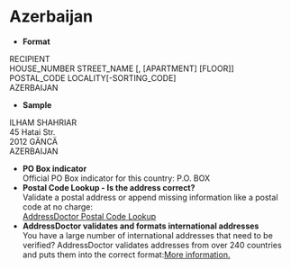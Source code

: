 Azerbaijan
==========

- **Format**

RECIPIENT  
HOUSE_NUMBER STREET_NAME [, [APARTMENT] [FLOOR]]  
POSTAL_CODE LOCALITY[-SORTING_CODE]  
AZERBAIJAN
- **Sample**

ILHAM SHAHRIAR  
45 Hatai Str.  
2012 GÄNCÄ  
AZERBAIJAN
- **PO Box indicator**  
Official PO Box indicator for this country: P.O. BOX
- **Postal Code Lookup - Is the address correct?**  
Validate a postal address or append missing information like a postal code at no charge:  
[AddressDoctor Postal Code Lookup](http://lookup.addressdoctor.com/lookup/default.aspx?lang=en&country=AZE)
- **AddressDoctor validates and formats international addresses**  
You have a large number of international addresses that need to be verified? AddressDoctor validates addresses from over 240 countries and puts them into the correct format:[More information.](index.php?id=31&L=1)